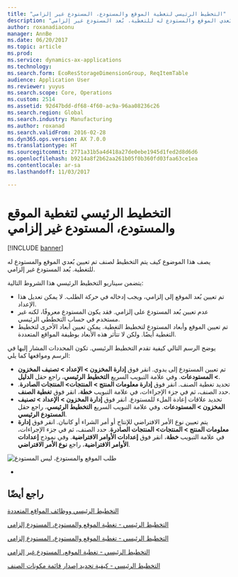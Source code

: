 ```yaml
---
title: "التخطيط الرئيسي لتغطية الموقع والمستودع، المستودع غير إلزامي"
description: "يصف هذا الموضوع كيف يتم التخطيط لصنف تم تعيين بُعدي الموقع والمستودع له للتغطية. بُعد المستودع غير إلزامي."
author: roxanadiaconu
manager: AnnBe
ms.date: 06/20/2017
ms.topic: article
ms.prod: 
ms.service: dynamics-ax-applications
ms.technology: 
ms.search.form: EcoResStorageDimensionGroup, ReqItemTable
audience: Application User
ms.reviewer: yuyus
ms.search.scope: Core, Operations
ms.custom: 2514
ms.assetid: 92d47bdd-df68-4f60-ac9a-96aa08236c26
ms.search.region: Global
ms.search.industry: Manufacturing
ms.author: roxanad
ms.search.validFrom: 2016-02-28
ms.dyn365.ops.version: AX 7.0.0
ms.translationtype: HT
ms.sourcegitcommit: 2771a31b5a4d418a27de0ebe1945d1fed2d8d6d6
ms.openlocfilehash: b9214a8f2b62aa261b05f0b360fd03faa63ce1ea
ms.contentlocale: ar-sa
ms.lasthandoff: 11/03/2017

---
```


# <a name="master-planning-for-site-and-warehouse-coverage-warehouse-not-mandatory"></a>التخطيط الرئيسي لتغطية الموقع والمستودع، المستودع غير إلزامي

[!INCLUDE [banner](../includes/banner.md)]

يصف هذا الموضوع كيف يتم التخطيط لصنف تم تعيين بُعدي الموقع والمستودع له للتغطية. بُعد المستودع غير إلزامي.

يتضمن سيناريو التخطيط الرئيسي هذا الشروط التالية:

-   تم تعيين بُعد الموقع إلى إلزامي، ويجب إدخاله في حركة الطلب. لا يمكن تعديل هذا الإعداد.
-   عدم تعيين بُعد المستودع على إلزامي. فقد يكون المستودع معروفًا، لكنه غير مستخدم في حساب التخططي الرئيسي.
-   تم تعيين الموقع وأبعاد المستودع لتخطيط التغطية. يمكن تعيين أبعاد الأخرى لتخطيط التغطية أيضًا. ولكن لا تتأثر هذه الأبعاد بوظيفة المواقع المتعددة.

يوضح الرسم التالي كيفية تقدم التخطيط الرئيسي. تكون المحددات المشار إليها في الرسم ومواقعها كما يلي:
-   تم تعيين المستودع إلى يدوي. انقر فوق **إدارة المخزون &gt; الإعداد &gt; تصنيف المخزون &gt; المستودعات**. وفي علامة التبويب السريع **التخطيط الرئيسي**، راجع حقل **الدليل**.
-   تحديد تغطية الصنف. انقر فوق **إدارة معلومات المنتج &gt; المنتجات&gt; المنتجات الصادرة**. حدد الصنف، ثم في جزء الإجراءات، في علامة التبويب **خطة**، انقر فوق **تغطية الصنف**.
-   تحديد علاقات إعادة الملء للمستودع. انقر فوق **إدارة المخزون &gt; الإعداد &gt; تصنيف المخزون &gt; المستودعات**. وفي علامة التبويب السريع **التخطيط الرئيسي**، راجع حقل **المستودع الرئيسي**.
-   يتم تعيين نوع الأمر الافتراضي للإنتاج أو أمر الشراء أو كانبان. انقر فوق **إدارة معلومات المنتج &gt; المنتجات&gt; المنتجات الصادرة**. حدد الصنف، ثم في جزء الإجراءات، في علامة التبويب **خطة**، انقر فوق **إعدادات الأوامر الافتراضية**. وفي نموذج **إعدادات الأوامر الافتراضية**، راجع **نوع الأمر الافتراضي**.

![طلب الموقع والمستودع، ليس المستودع](./media/multisitedemandexplosionscenarioforsiteandwarehousecoveragewarehousenotmandatory.jpg)


-



<a name="see-also"></a>راجع أيضًا
--------

[التخطيط الرئيسي ووظائف المواقع المتعددة](master-plan-multisite-functionality.md)

[التخطيط الرئيسي - تغطية الموقع والمستودع، المستودع إلزامي](master-plan-site-warehouse-coverage-warehouse-mandatory.md)

[التخطيط الرئيسي - تغطية الموقع والمستودع، المستودع إلزامي](master-plan-site-coverage-warehouse-mandatory.md)

[التخطيط الرئيسي - تغطية الموقع، المستودع غير إلزامي](master-plan-site-coverage-warehouse-not-mandatory.md)

[التخطيط الرئيسي - كيفية تحديد إصدار قائمة مكونات الصنف](master-plan-bom-version-determined.md)




